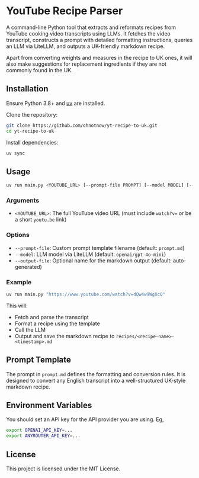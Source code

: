 # YouTube Recipe Parser

A command-line Python tool that extracts and reformats recipes from YouTube cooking video transcripts using LLMs. It fetches the video transcript, constructs a prompt with detailed formatting instructions, queries an LLM via LiteLLM, and outputs a UK-friendly markdown recipe.

Apart from converting weights and measures in the recipe to UK ones, it will also make suggestions for replacement ingredients if they are not commonly found in the UK.

## Installation

Ensure Python 3.8+ and [uv](https://docs.astral.sh/uv/) are installed.

Clone the repository:

```bash
git clone https://github.com/ohnotnow/yt-recipe-to-uk.git
cd yt-recipe-to-uk
```

Install dependencies:

```bash
uv sync
```

## Usage

```bash
uv run main.py <YOUTUBE_URL> [--prompt-file PROMPT] [--model MODEL] [--output-file FILE]
```

### Arguments

- `<YOUTUBE_URL>`: The full YouTube video URL (must include `watch?v=` or be a short `youtu.be` link)

### Options

- `--prompt-file`: Custom prompt template filename (default: `prompt.md`)
- `--model`: LLM model via LiteLLM (default: `openai/gpt-4o-mini`)
- `--output-file`: Optional name for the markdown output (default: auto-generated)

### Example

```bash
uv run main.py "https://www.youtube.com/watch?v=dQw4w9WgXcQ"
```

This will:
- Fetch and parse the transcript
- Format a recipe using the template
- Call the LLM
- Output and save the markdown recipe to `recipes/<recipe-name>-<timestamp>.md`

## Prompt Template
The prompt in `prompt.md` defines the formatting and conversion rules. It is designed to convert any English transcript into a well-structured UK-style markdown recipe.

## Environment Variables
You should set an API key for the API provider you are using.  Eg,
```bash
export OPENAI_API_KEY=...
export ANYROUTER_API_KEY=...
```

## License

This project is licensed under the MIT License.
